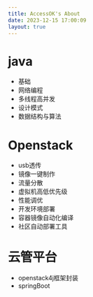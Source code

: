 ```yaml
---
title: AccessOK's About
date: 2023-12-15 17:00:09
layout: true
---
```

# java
- 基础
- 网络编程
- 多线程高并发
- 设计模式
- 数据结构与算法

# Openstack
- usb透传
- 镜像一键制作
- 流量分散
- 虚拟机高低优先级
- 性能调优
- 开发环境部署
- 容器镜像自动化编译
- 社区自动部署工具

# 云管平台
- openstack4j框架封装
- springBoot